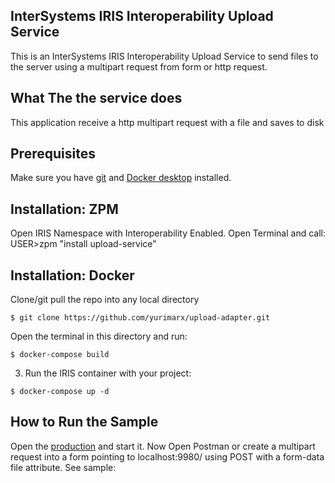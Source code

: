 ## InterSystems IRIS Interoperability Upload Service
This is an InterSystems IRIS Interoperability Upload Service to send files to the server using a multipart request from form or http request.

## What The the service does

This application receive a http multipart request with a file and saves to disk 

## Prerequisites
Make sure you have [git](https://git-scm.com/book/en/v2/Getting-Started-Installing-Git) and [Docker desktop](https://www.docker.com/products/docker-desktop) installed.

## Installation: ZPM

Open IRIS Namespace with Interoperability Enabled.
Open Terminal and call:
USER>zpm "install upload-service"

## Installation: Docker
Clone/git pull the repo into any local directory

```
$ git clone https://github.com/yurimarx/upload-adapter.git
```

Open the terminal in this directory and run:

```
$ docker-compose build
```

3. Run the IRIS container with your project:

```
$ docker-compose up -d
```

## How to Run the Sample

Open the [production](http://localhost:52773/csp/irisapp/EnsPortal.ProductionConfig.zen?PRODUCTION=dc.upload.UploadProduction) and start it.
Now Open Postman or create a multipart request into a form pointing to localhost:9980/ using POST with a form-data file attribute. See sample:
<img source="">


